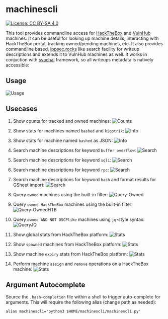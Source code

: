 # machinescli

[![License: CC BY-SA 4.0](https://raw.githubusercontent.com/7h3rAm/7h3rAm.github.io/master/static/files/ccbysa4.svg)](https://creativecommons.org/licenses/by-sa/4.0/)

This tool provides commandline access for [HackTheBox](https://www.hackthebox.eu) and [VulnHub](https://www.vulnhub.com/) machines. It can be useful for looking up machine details, interacting with HackTheBox portal, tracking owned/pending machines, etc. It also provides commandline based, [ippsec.rocks](https://ippsec.rocks/?#) like search facility for writeup descriptions and extends it to VulnHub machines as well. It works in conjuction with [svachal](https://github.com/7h3rAm/svachal) framework, so all writeups metadata is natively accessible:

## Usage
![Usage](machinescli01.png)

## Usecases
1. Show counts for tracked and owned machines:
![Counts](machinescli02.png)

1. Show stats for machines named `bashed` and `kioptrix`:
![Info](machinescli03.png)

1. Show stats for machine named `bashed` as JSON:
![Info](machinescli04.png)

1. Search machine descriptions for keyword `buffer overflow`:
![Search](machinescli05.png)

1. Search machine descriptions for keyword `sqli`:
![Search](machinescli06.png)

1. Search machine descriptions for keyword `rpc`:
![Search](machinescli07.png)

1. Search machine descriptions for keyword `bash` and format results for GSheet import:
![Search](machinescli08.png)

1. Query `owned` machines using the built-in filter:
![Query-Owned](machinescli09.png)

1. Query `owned HackTheBox` machines using the built-in filter:
![Query-OwnedHTB](machinescli10.png)

1. Query `owned AND NOT OSCPlike` machines using `jq`-style syntax:
![QueryJQ](machinescli11.png)

1. Show global stats from HackTheBox platform:
![Stats](machinescli12.png)

1. Show `spawned` machines from HackTheBox platform:
![Stats](machinescli13.png)

1. Show machine `expiry` stats from HackTheBox platform:
![Stats](machinescli14.png)

1. Perform machine `assign` and `remove` operations on a HackTheBox machine:
![Stats](machinescli15.png)

## Argument Autocomplete
Source the `.bash-completion` file within a shell to trigger auto-complete for arguments. This will require the following alias (change path as needed): 
```console
alias machinescli='python3 $HOME/machinescli/machinescli.py'
```
